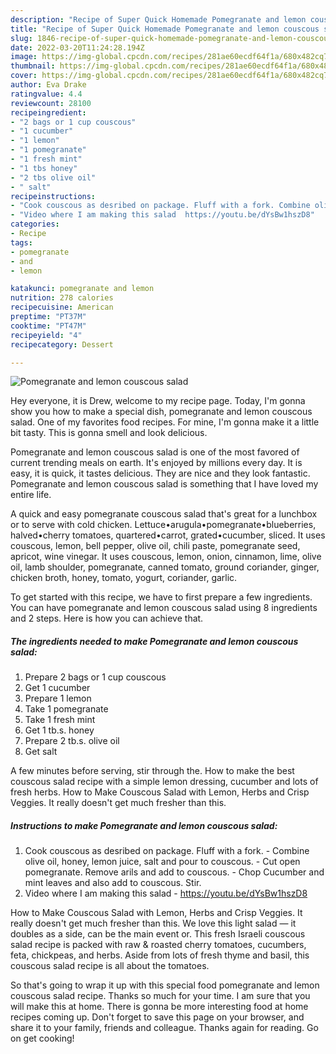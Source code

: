 ```yaml
---
description: "Recipe of Super Quick Homemade Pomegranate and lemon couscous salad"
title: "Recipe of Super Quick Homemade Pomegranate and lemon couscous salad"
slug: 1846-recipe-of-super-quick-homemade-pomegranate-and-lemon-couscous-salad
date: 2022-03-20T11:24:28.194Z
image: https://img-global.cpcdn.com/recipes/281ae60ecdf64f1a/680x482cq70/pomegranate-and-lemon-couscous-salad-recipe-main-photo.jpg
thumbnail: https://img-global.cpcdn.com/recipes/281ae60ecdf64f1a/680x482cq70/pomegranate-and-lemon-couscous-salad-recipe-main-photo.jpg
cover: https://img-global.cpcdn.com/recipes/281ae60ecdf64f1a/680x482cq70/pomegranate-and-lemon-couscous-salad-recipe-main-photo.jpg
author: Eva Drake
ratingvalue: 4.4
reviewcount: 28100
recipeingredient:
- "2 bags or 1 cup couscous"
- "1 cucumber"
- "1 lemon"
- "1 pomegranate"
- "1 fresh mint"
- "1 tbs honey"
- "2 tbs olive oil"
- " salt"
recipeinstructions:
- "Cook couscous as desribed on package. Fluff with a fork. Combine olive oil, honey, lemon juice, salt and pour to couscous.  Cut open pomegranate. Remove arils and add to couscous. Chop Cucumber and mint leaves and also add to couscous. Stir."
- "Video where I am making this salad  https://youtu.be/dYsBw1hszD8"
categories:
- Recipe
tags:
- pomegranate
- and
- lemon

katakunci: pomegranate and lemon 
nutrition: 278 calories
recipecuisine: American
preptime: "PT37M"
cooktime: "PT47M"
recipeyield: "4"
recipecategory: Dessert

---
```



![Pomegranate and lemon couscous salad](https://img-global.cpcdn.com/recipes/281ae60ecdf64f1a/680x482cq70/pomegranate-and-lemon-couscous-salad-recipe-main-photo.jpg)

Hey everyone, it is Drew, welcome to my recipe page. Today, I'm gonna show you how to make a special dish, pomegranate and lemon couscous salad. One of my favorites food recipes. For mine, I'm gonna make it a little bit tasty. This is gonna smell and look delicious.

Pomegranate and lemon couscous salad is one of the most favored of current trending meals on earth. It's enjoyed by millions every day. It is easy, it is quick, it tastes delicious. They are nice and they look fantastic. Pomegranate and lemon couscous salad is something that I have loved my entire life.

A quick and easy pomegranate couscous salad that's great for a lunchbox or to serve with cold chicken. Lettuce•arugula•pomegranate•blueberries, halved•cherry tomatoes, quartered•carrot, grated•cucumber, sliced. It uses couscous, lemon, bell pepper, olive oil, chili paste, pomegranate seed, apricot, wine vinegar. It uses couscous, lemon, onion, cinnamon, lime, olive oil, lamb shoulder, pomegranate, canned tomato, ground coriander, ginger, chicken broth, honey, tomato, yogurt, coriander, garlic.


To get started with this recipe, we have to first prepare a few ingredients. You can have pomegranate and lemon couscous salad using 8 ingredients and 2 steps. Here is how you can achieve that.

<!--inarticleads1-->

##### The ingredients needed to make Pomegranate and lemon couscous salad:

1. Prepare 2 bags or 1 cup couscous
1. Get 1 cucumber
1. Prepare 1 lemon
1. Take 1 pomegranate
1. Take 1 fresh mint
1. Get 1 tb.s. honey
1. Prepare 2 tb.s. olive oil
1. Get  salt


A few minutes before serving, stir through the. How to make the best couscous salad recipe with a simple lemon dressing, cucumber and lots of fresh herbs. How to Make Couscous Salad with Lemon, Herbs and Crisp Veggies. It really doesn't get much fresher than this. 

<!--inarticleads2-->

##### Instructions to make Pomegranate and lemon couscous salad:

1. Cook couscous as desribed on package. Fluff with a fork. - Combine olive oil, honey, lemon juice, salt and pour to couscous.  - Cut open pomegranate. Remove arils and add to couscous. - Chop Cucumber and mint leaves and also add to couscous. Stir.
1. Video where I am making this salad  - https://youtu.be/dYsBw1hszD8


How to Make Couscous Salad with Lemon, Herbs and Crisp Veggies. It really doesn't get much fresher than this. We love this light salad — it doubles as a side, can be the main event or. This fresh Israeli couscous salad recipe is packed with raw & roasted cherry tomatoes, cucumbers, feta, chickpeas, and herbs. Aside from lots of fresh thyme and basil, this couscous salad recipe is all about the tomatoes. 

So that's going to wrap it up with this special food pomegranate and lemon couscous salad recipe. Thanks so much for your time. I am sure that you will make this at home. There is gonna be more interesting food at home recipes coming up. Don't forget to save this page on your browser, and share it to your family, friends and colleague. Thanks again for reading. Go on get cooking!
